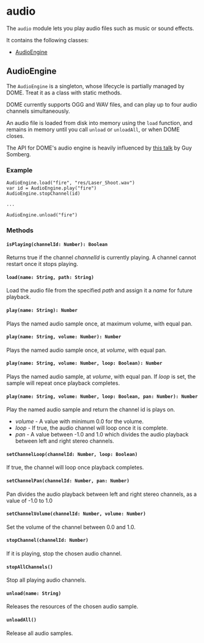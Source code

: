 audio
================

The `audio` module lets you play audio files such as music or sound effects.

It contains the following classes:

* [AudioEngine](#audioengine)

## AudioEngine

The `AudioEngine` is a singleton, whose lifecycle is partially managed by DOME. Treat it as a class with static methods.

DOME currently supports OGG and WAV files, and can play up to four audio channels simultaneously. 

An audio file is loaded from disk into memory using the `load` function, and remains in memory until you call `unload` or `unloadAll`, or when DOME closes.

The API for DOME's audio engine is heavily influenced by [this talk](://www.youtube.com/watch?v=Vjm--AqG04Y) by Guy Somberg.

### Example

```wren
AudioEngine.load("fire", "res/Laser_Shoot.wav")
var id = AudioEngine.play("fire")
AudioEngine.stopChannel(id)

...

AudioEngine.unload("fire")
```

### Methods

#### `isPlaying(channelId: Number): Boolean`
Returns true if the channel _channelId_ is currently playing. A channel cannot restart once it stops playing.
#### `load(name: String, path: String)`
Load the audio file from the specified _path_ and assign it a _name_ for future playback.

#### `play(name: String): Number`
Plays the named audio sample once, at maximum volume, with equal pan.
#### `play(name: String, volume: Number): Number`
Plays the named audio sample once, at _volume_, with equal pan.
#### `play(name: String, volume: Number, loop: Boolean): Number`
Plays the named audio sample, at _volume_, with equal pan. If _loop_ is set, the sample will repeat once playback completes.
#### `play(name: String, volume: Number, loop: Boolean, pan: Number): Number`
Play the named audio sample and return the channel id is plays on.
 * _volume_ - A value with minimum 0.0 for the volume.
 * _loop_ - If true, the audio channel will loop once it is complete.
 * _pan_ - A value between -1.0 and 1.0 which divides the audio playback between left and right stereo channels.

#### `setChannelLoop(channelId: Number, loop: Boolean)`
If true, the channel will loop once playback completes.

#### `setChannelPan(channelId: Number, pan: Number)`
Pan divides the audio playback between left and right stereo channels, as a value of -1.0 to 1.0

#### `setChannelVolume(channelId: Number, volume: Number)`
Set the volume of the channel between 0.0 and 1.0.

#### `stopChannel(channelId: Number)`
If it is playing, stop the chosen audio channel.

#### `stopAllChannels()`
Stop all playing audio channels.

#### `unload(name: String)`
Releases the resources of the chosen audio sample.

#### `unloadAll()`
Release all audio samples.
